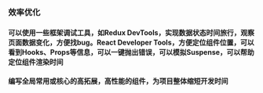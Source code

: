 ### 效率优化
#### 可以使用一些框架调试工具，如Redux DevTools，实现数据状态时间旅行，观察页面数据变化，方便找bug。React Developer Tools，方便定位组件位置，可以看到Hooks、Props等信息，可以一键抛出错误，可以模拟Suspense，可以帮助定位组件渲染时间
#### 编写全局常用或核心的高拓展，高性能的组件，为项目整体缩短开发时间
